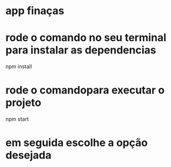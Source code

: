 # app finaças

# rode o comando no seu terminal para instalar as dependencias
npm install

# rode o comandopara executar o projeto
npm start

# em seguida escolhe a opção desejada